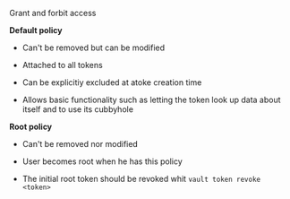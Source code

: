 Grant and forbit access 

**Default policy**

- Can't be removed but can be modified

- Attached to all tokens

- Can be explicitiy excluded at atoke creation time

- Allows basic functionality such as letting the token look up data about itself and to use its cubbyhole

**Root policy**

- Can't be removed nor modified

- User becomes root when he has this policy

- The initial root token should be revoked whit `vault token revoke <token>`
